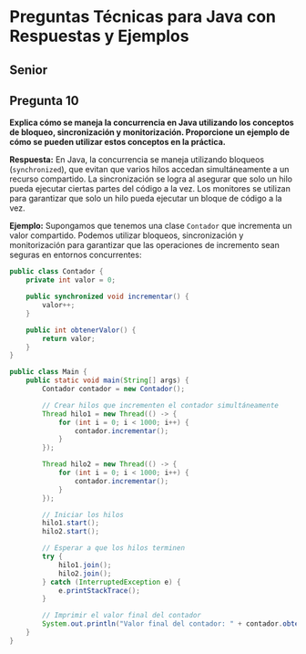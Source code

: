 # Preguntas Técnicas para Java con Respuestas y Ejemplos

##  Senior

## Pregunta 10
**Explica cómo se maneja la concurrencia en Java utilizando los conceptos de bloqueo, sincronización y monitorización. Proporcione un ejemplo de cómo se pueden utilizar estos conceptos en la práctica.**

**Respuesta:**
En Java, la concurrencia se maneja utilizando bloqueos (`synchronized`), que evitan que varios hilos accedan simultáneamente a un recurso compartido. La sincronización se logra al asegurar que solo un hilo pueda ejecutar ciertas partes del código a la vez. Los monitores se utilizan para garantizar que solo un hilo pueda ejecutar un bloque de código a la vez.

**Ejemplo:**
Supongamos que tenemos una clase `Contador` que incrementa un valor compartido. Podemos utilizar bloqueos, sincronización y monitorización para garantizar que las operaciones de incremento sean seguras en entornos concurrentes:

```java
public class Contador {
    private int valor = 0;

    public synchronized void incrementar() {
        valor++;
    }

    public int obtenerValor() {
        return valor;
    }
}

public class Main {
    public static void main(String[] args) {
        Contador contador = new Contador();

        // Crear hilos que incrementen el contador simultáneamente
        Thread hilo1 = new Thread(() -> {
            for (int i = 0; i < 1000; i++) {
                contador.incrementar();
            }
        });

        Thread hilo2 = new Thread(() -> {
            for (int i = 0; i < 1000; i++) {
                contador.incrementar();
            }
        });

        // Iniciar los hilos
        hilo1.start();
        hilo2.start();

        // Esperar a que los hilos terminen
        try {
            hilo1.join();
            hilo2.join();
        } catch (InterruptedException e) {
            e.printStackTrace();
        }

        // Imprimir el valor final del contador
        System.out.println("Valor final del contador: " + contador.obtenerValor());
    }
}
